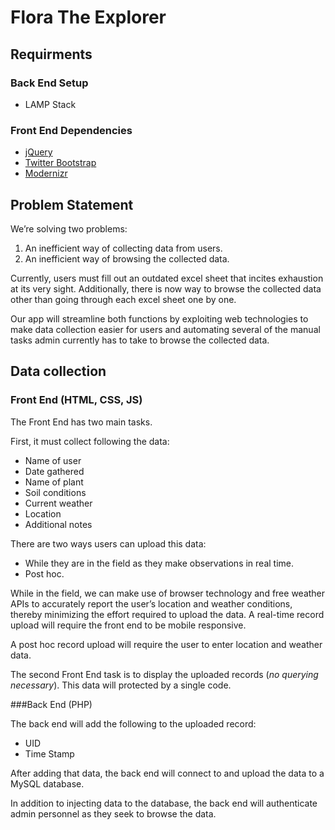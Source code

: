 # Flora The Explorer

## Requirments

### Back End Setup

- LAMP Stack

### Front End Dependencies

- [jQuery](https://code.jquery.com/)
- [Twitter Bootstrap](http://getbootstrap.com)
- [Modernizr](http://modernizr.com/)
 
## Problem Statement

We’re solving two problems:

1. An inefficient way of collecting data from users.
2. An inefficient way of browsing the collected data.

Currently, users must fill out an outdated excel sheet that incites exhaustion at its very sight. Additionally, there is now way to browse the collected data other than going through each excel sheet one by one.

Our app will streamline both functions by exploiting web technologies to make data collection easier for users and automating several of the manual tasks admin currently has to take to browse the collected data.

## Data collection

### Front End (HTML, CSS, JS)

The Front End has two main tasks.

First, it must collect following the data:

- Name of user
- Date gathered
- Name of plant
- Soil conditions
- Current weather
- Location
- Additional notes

There are two ways users can upload this data:

- While they are in the field as they make observations in real time.
- Post hoc.

While in the field, we can make use of browser technology and free weather APIs to accurately report the user’s location and weather conditions, thereby minimizing the effort required to upload the data. A real-time record upload will require the front end to be mobile responsive.

A post hoc record upload will require the user to enter location and weather data.

The second Front End task is to display the uploaded records (*no querying necessary*). This data will protected by a single code.

###Back End (PHP)

The back end will add the following to the uploaded record:

- UID
- Time Stamp

After adding that data, the back end will connect to and upload the data to a MySQL database.

In addition to injecting data to the database, the back end will authenticate admin personnel as they seek to browse the data.
